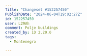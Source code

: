 ```yaml
---
Title: "Changeset #152257450"
PublishDate: "2024-06-04T19:02:27Z"
id: 152257450
user: L29Ah
comment: Polje buildings
created_by: iD 2.29.0
tags:
  - Montenegro

---
```

